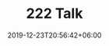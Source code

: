 ---
title: "222 Talk"
date: 2019-12-23T20:56:42+06:00
type: portfolio
image: "images/projects/222talk.png"
category: ["Web Development - PHP"]
project_images: ["images/projects/222talkfull.png"]
---